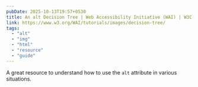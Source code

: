 ```yaml
---
pubDate: 2025-10-13T19:57+0530
title: An alt Decision Tree | Web Accessibility Initiative (WAI) | W3C
link: https://www.w3.org/WAI/tutorials/images/decision-tree/
tags:
  - "alt"
  - "img"
  - "html"
  - "resource"
  - "guide"
---
```


A great resource to understand how to use the `alt` attribute in various situations.
